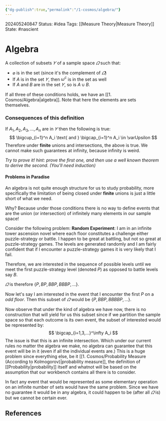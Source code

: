 ```yaml
---
{"dg-publish":true,"permalink":"/1-cosmos/algebra/"}
---
```


202405240847
Status: #idea
Tags: [[Measure Theory\|Measure Theory]]
State: #nascient
# Algebra

A collection of subsets $\varUpsilon$ of a sample space $\varOmega$ such that:
- $\varnothing$ is in the set (since it's the complement of $\varOmega$)
- If $A$ is in the set $\varUpsilon$, then $\omega^c$ is in the set as well
- If $A$ and $B$ are in the set $\varUpsilon$, so is $A \cup B$.

If all three of these conditions holds, we have an [[1. Cosmos/Algebra\|algebra]].
Note that here the elements are sets themselves.
### Consequences of this definition
If $A_1, A_2, A_3, \dots, A_n$ are in $\varUpsilon$ then the following is true:
$$
\bigcup_{i=1}^n A_i  \text{ and } \bigcap_{i=1}^n A_i \in \varUpsilon
$$
Therefore under **finite** unions and intersections, the above is true.
We cannot make such guarantees at infinity, because infinity is weird.

*Try to prove it! hint: prove the first one, and then use a well known theorem to derive the second. (You'll need induction)*
#### Problems in Paradise
An algebra is not quite enough structure for us to study probability, more specifically the limitation of being closed under **finite** unions is just a little short of what we need.

Why? Because under those conditions there is no way to define events that are the union (or intersection) of infinitely many elements in our sample space!

Consider the following problem:
**Random Experiment**: I am in an infinite tower ascension novel where each floor constitutes a challenge either puzzle-strategy or battle. I happen to be great at battling, but not so great at puzzle-strategy games. The levels are generated randomly and I am fairly confident that if I encounter a puzzle-strategy games it is very likely that I fail.

Therefore, we are interested in the sequence of possible levels until we meet the first puzzle-strategy level (denoted $P$) as opposed to battle levels say $B$.

$\varOmega$ is therefore $\{P, BP, BBP, BBBP, \dots\}$.

Now let's say I am interested in the event that I encounter the first $P$ on a *odd floor*.
Then this subset of $\varOmega$ would be $\{P, BBP, BBBBP, \dots\}$.

Now observe that under the kind of algebra we have now, there is no construction that will yield for us this subset since if we partition the sample space so that each outcome is its own event, the subset of interested would  be represented by:
$$
\bigcap_{i=1,3,...}^\infty A_i
$$
The issue is that this is an infinite intersection. Which under our current rules no matter the algebra we make, no algebra can guarantee that this event will be in it (even if all the individual events are.) This is a huge problem since everything else, be it [[1. Cosmos/Probability Measure (According to Kolmogorov)\|probability measure]], the definition of [[Probability\|probability]] itself and whatnot will be based on the assumption that our workbench contains all there is to consider.

In fact any event that would be represented as some elementary operation on an infinite number of sets would have the same problem. Since we have no guarantee it would be in any algebra, it could happen to be (after all $\varOmega$ is) but we cannot be certain ever.

## References

